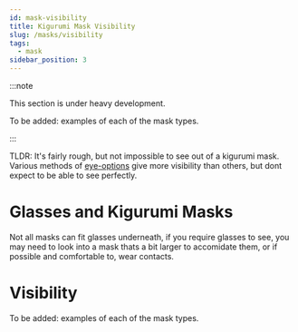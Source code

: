 ```yaml
---
id: mask-visibility
title: Kigurumi Mask Visibility
slug: /masks/visibility
tags:
  - mask
sidebar_position: 3
---
```

:::note

This section is under heavy development.

To be added: examples of each of the mask types.

:::

TLDR: It's fairly rough, but not impossible to see out of a kigurumi mask. Various methods of [eye-options](/diy-mask/eyes) give more visibility than others, but dont expect to be able to see perfectly.

# Glasses and Kigurumi Masks

Not all masks can fit glasses underneath, if you require glasses to see, you may need to look into a mask thats a bit larger to accomidate them, or if possible and comfortable to, wear contacts. 

# Visibility

To be added: examples of each of the mask types.

